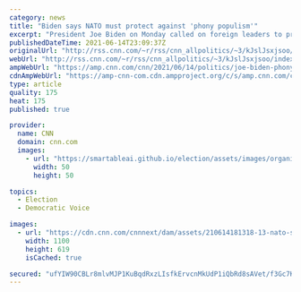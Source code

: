 ```yaml
---
category: news
title: "Biden says NATO must protect against 'phony populism'"
excerpt: "President Joe Biden on Monday called on foreign leaders to protect against those who prey on division and push \"phony populism,\" asserting that it's up to democratic nations to prove to the world that democracy can prevail and autocracies cannot \"deliver for the needs of our people.\"\n    \n"
publishedDateTime: 2021-06-14T23:09:37Z
originalUrl: "http://rss.cnn.com/~r/rss/cnn_allpolitics/~3/kJslJsxjsoo/index.html"
webUrl: "http://rss.cnn.com/~r/rss/cnn_allpolitics/~3/kJslJsxjsoo/index.html"
ampWebUrl: "https://amp.cnn.com/cnn/2021/06/14/politics/joe-biden-phony-populism-nato/index.html"
cdnAmpWebUrl: "https://amp-cnn-com.cdn.ampproject.org/c/s/amp.cnn.com/cnn/2021/06/14/politics/joe-biden-phony-populism-nato/index.html"
type: article
quality: 175
heat: 175
published: true

provider:
  name: CNN
  domain: cnn.com
  images:
    - url: "https://smartableai.github.io/election/assets/images/organizations/cnn.com-50x50.jpg"
      width: 50
      height: 50

topics:
  - Election
  - Democratic Voice

images:
  - url: "https://cdn.cnn.com/cnnnext/dam/assets/210614181318-13-nato-summit-biden-0614-super-tease.jpg"
    width: 1100
    height: 619
    isCached: true

secured: "ufYIW90CBLr8mlvMJP1KuBqdRxzLIsfkErvcnMkUdP1iQbRd8sAVet/f3Gc7KuFmLyJlvwz2wbEWoYkDBSSfYUIlYpOO0I0j0BvMEAfNuktJ8H66LZ++6ccNnPGU2QEwxPwrdMkXDcZlT2V3VoPY3WNwgEqy/rQ5khoYaecnRYGfiD9i+zhJzznv3L6lmr5T1YcHt0KHzffXnX2Zmibwg7j2dVZazlycNc+UGlhqSH5X91bOUjEO4GeH3fUPM9Hoxt81ML2007ie1b/eWHOITuvNYlvMmuVfcz1oKsOCdQYsjb3nWuH49sD03aLCGI6ftL0pdTTWspsOagCVTaQ6Dp+8Da85SJDZp2zBBaGjexE=;hXAtZukh86rFFxAu4Vlm7g=="
---
```


